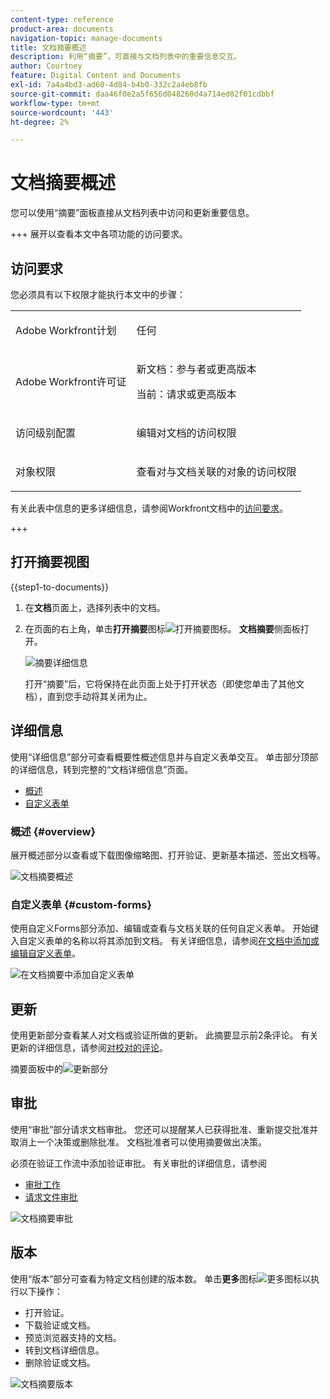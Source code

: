 ```yaml
---
content-type: reference
product-area: documents
navigation-topic: manage-documents
title: 文档摘要概述
description: 利用“摘要”，可直接与文档列表中的重要信息交互。
author: Courtney
feature: Digital Content and Documents
exl-id: 7a4a4bd3-ad60-4d84-b4b0-332c2a4eb8fb
source-git-commit: daa46f0e2a5f656d048260d4a714ed02f01cdbbf
workflow-type: tm+mt
source-wordcount: '443'
ht-degree: 2%

---
```


# 文档摘要概述

<!--Audited: April, 2024-->

您可以使用“摘要”面板直接从文档列表中访问和更新重要信息。


+++ 展开以查看本文中各项功能的访问要求。


## 访问要求

您必须具有以下权限才能执行本文中的步骤：

<table style="table-layout:auto"> 
 <col> 
 </col> 
 <col> 
 </col> 
 <tbody> 
  <tr> 
   <td role="rowheader">Adobe Workfront计划</td> 
   <td> <p> 任何</p> </td> 
  </tr> 
  <tr> 
   <td role="rowheader">Adobe Workfront许可证</td> 
   <td> <p>新文档：参与者或更高版本</p> 
   <p>当前：请求或更高版本</p>
   </td> 
  </tr> 
  <tr data-mc-conditions=""> 
   <td role="rowheader">访问级别配置</td> 
   <td> <p>编辑对文档的访问权限</p>  </td> 
  </tr> 
  <tr data-mc-conditions=""> 
   <td role="rowheader">对象权限</td> 
   <td> <p>查看对与文档关联的对象的访问权限</p> </td> 
  </tr> 
 </tbody> 
</table>

有关此表中信息的更多详细信息，请参阅Workfront文档中的[访问要求](/help/quicksilver/administration-and-setup/add-users/access-levels-and-object-permissions/access-level-requirements-in-documentation.md)。

+++

## 打开摘要视图

{{step1-to-documents}}

1. 在&#x200B;**文档**&#x200B;页面上，选择列表中的文档。

1. 在页面的右上角，单击&#x200B;**打开摘要**&#x200B;图标![打开摘要图标](assets/qs-summary-in-new-toolbar-small.png)。 **文档摘要**&#x200B;侧面板打开。

   ![摘要详细信息](assets/document-summary-panel.png)

   打开“摘要”后，它将保持在此页面上处于打开状态（即使您单击了其他文档），直到您手动将其关闭为止。


## 详细信息

使用“详细信息”部分可查看概要性概述信息并与自定义表单交互。 单击部分顶部的详细信息，转到完整的“文档详细信息”页面。

* [概述](#overview)
* [自定义表单](#custom-forms)

### 概述 {#overview}

展开概述部分以查看或下载图像缩略图、打开验证、更新基本描述、签出文档等。

![文档摘要概述](assets/details-section.png)

### 自定义表单 {#custom-forms}

使用自定义Forms部分添加、编辑或查看与文档关联的任何自定义表单。 开始键入自定义表单的名称以将其添加到文档。 有关详细信息，请参阅[在文档中添加或编辑自定义表单](../../documents/managing-documents/add-custom-form-documents.md)。

![在文档摘要中添加自定义表单](assets/custom-forms-section.png)

## 更新

使用更新部分查看某人对文档或验证所做的更新。 此摘要显示前2条评论。 有关更新的详细信息，请参阅[对校对的评论](../../review-and-approve-work/proofing/reviewing-proofs-within-workfront/comment-on-a-proof/comment-on-proof.md)。

摘要面板中的![更新部分](assets/updates-section.png)

## 审批

使用“审批”部分请求文档审批。 您还可以提醒某人已获得批准、重新提交批准并取消上一个决策或删除批准。 文档批准者可以使用摘要做出决策。

必须在验证工作流中添加验证审批。 有关审批的详细信息，请参阅

* [审批工作](../../review-and-approve-work/manage-approvals/approving-work.md)
* [请求文件审批](../../review-and-approve-work/manage-approvals/request-document-approvals.md)

![文档摘要审批](assets/approvals-section.png)

## 版本

使用“版本”部分可查看为特定文档创建的版本数。 单击&#x200B;**更多**&#x200B;图标![更多图标](assets/more-icon.png)以执行以下操作：

* 打开验证。
* 下载验证或文档。
* 预览浏览器支持的文档。
* 转到文档详细信息。
* 删除验证或文档。

![文档摘要版本](assets/versions-section.png)
